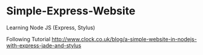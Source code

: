 # Simple-Express-Website
Learning Node JS (Express, Stylus)

Following Tutorial
http://www.clock.co.uk/blog/a-simple-website-in-nodejs-with-express-jade-and-stylus
